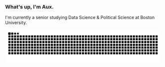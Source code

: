 ### What's up, I'm Aux.

I'm currently a senior studying Data Science & Political Science at Boston University.



<p align="center">
  <picture>
    <source media="(prefers-color-scheme: dark)" srcset="https://raw.githubusercontent.com/noev-il/noev-il/output/github-contribution-grid-snake-dark.svg">
    <source media="(prefers-color-scheme: light)" srcset="https://raw.githubusercontent.com//noev-il/noev-il/output/github-contribution-grid-snake.svg">
    <img alt="github contribution grid snake animation" src="https://raw.githubusercontent.com//noev-il/noev-il/output/github-contribution-grid-snake.svg">
  </picture>
</p>
  
